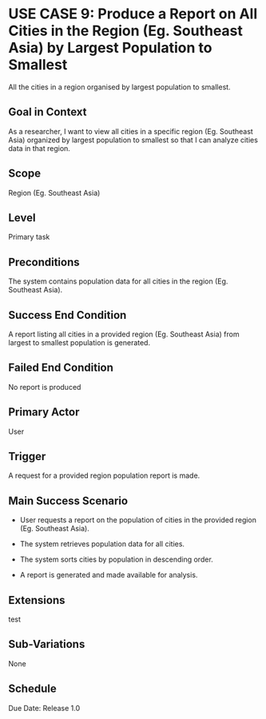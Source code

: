 # USE CASE 9: Produce a Report on All Cities in the Region (Eg. Southeast Asia) by Largest Population to Smallest
All the cities in a region organised by largest population to smallest.
## Goal in Context

As a researcher, I want to view all cities in a specific region (Eg. Southeast Asia) organized by largest population to smallest so that I can analyze cities data in that region.

## Scope

Region (Eg. Southeast Asia)

## Level

Primary task

## Preconditions

The system contains population data for all cities in the region (Eg. Southeast Asia).

## Success End Condition

A report listing all cities in a provided region (Eg. Southeast Asia) from largest to smallest population is generated.

## Failed End Condition

No report is produced

## Primary Actor

User

## Trigger

A request for a provided region population report is made.

## Main Success Scenario

- User requests a report on the population of cities in the provided region (Eg. Southeast Asia).

- The system retrieves population data for all cities.

- The system sorts cities by population in descending order.

- A report is generated and made available for analysis.

## Extensions

test

## Sub-Variations

None

## Schedule

Due Date: Release 1.0
